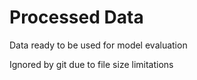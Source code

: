 # Processed Data
Data ready to be used for model evaluation

Ignored by git due to file size limitations
